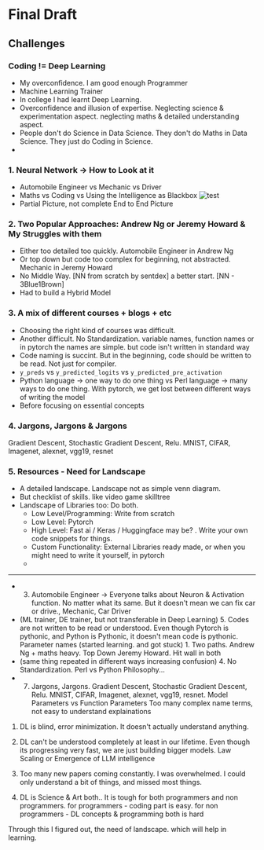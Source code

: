 
# Final Draft
## Challenges
### Coding != Deep Learning
- My overconfidence. I am good enough Programmer
- Machine Learning Trainer
- In college I had learnt Deep Learning. 
- Overconfidence and illusion of expertise. Neglecting science & experimentation aspect. neglecting maths & detailed understanding aspect. 
- People don't do Science in Data Science. They don't do Maths in Data Science. They just do Coding in Science.
- 
### 1. Neural Network -> How to Look at it
- Automobile Engineer   vs  Mechanic     vs  Driver
- Maths                 vs  Coding       vs  Using the Intelligence as Blackbox
![test](https://padaseva.in/wp-content/uploads/2019/12/elephant-blind-men.jpg)
- Partial Picture, not complete End to End Picture

### 2. Two Popular Approaches: Andrew Ng or Jeremy Howard & My Struggles with them
- Either too detailed too quickly. Automobile Engineer in Andrew Ng
- Or top down but code too complex for beginning, not abstracted. Mechanic in Jeremy Howard
- No Middle Way. [NN from scratch by sentdex] a better start. [NN - 3Blue1Brown]
- Had to build a Hybrid Model

### 3. A mix of different courses + blogs + etc
- Choosing the right kind of courses was difficult. 
- Another difficult. No Standardization. variable names, function names or in pytorch the names are simple. but code isn't written in standard way
- Code naming is succint. But in the beginning, code should be written to be read. Not just for compiler.
- `y_preds` vs `y_predicted_logits` vs `y_predicted_pre_activation`
- Python language -> one way to do one thing vs Perl language -> many ways to do one thing. With pytorch, we get lost between different ways of writing the model
- Before focusing on essential concepts

### 4. Jargons, Jargons & Jargons
Gradient Descent, Stochastic Gradient Descent, Relu. MNIST, CIFAR, Imagenet, alexnet, vgg19, resnet


### 5. Resources - Need for Landscape
- A detailed landscape. Landscape not as simple venn diagram. 
- But checklist of skills. like video game skilltree
- Landscape of Libraries too: Do both. 
  - Low Level/Programming: Write from scratch
  - Low Level: Pytorch
  - High Level: Fast ai / Keras / Huggingface may be? . Write your own code snippets for things.
  - Custom Functionality: External Libraries ready made, or when you might need to write it yourself, in pytorch
  - 



----


- 3. Automobile Engineer -> Everyone talks about Neuron & Activation function. No matter what its same. But it doesn't mean we can fix car or drive., Mechanic, Car Driver
- (ML trainer, DE trainer, but not transferable in Deep Learning) 5. Codes are not written to be read or understood. Even though Pytorch is pythonic, and Python is Pythonic, it doesn't mean code is pythonic. Parameter names
(started learning. and got stuck) 1. Two paths. Andrew Ng + maths heavy. Top Down Jeremy Howard. Hit wall in both
- (same thing repeated in different ways increasing confusion) 4. No Standardization. Perl vs Python Philosophy... 
- 7. Jargons, Jargons. Gradient Descent, Stochastic Gradient Descent, Relu. MNIST, CIFAR, Imagenet, alexnet, vgg19, resnet. Model Parameters vs Function Parameters
Too many complex name terms, not easy to understand explainations


1. DL is blind, error minimization. It doesn't actually understand anything. 
2. DL can't be understood completely at least in our lifetime. Even though its progressing very fast, we are just building bigger models. Law Scaling or Emergence of LLM intelligence

3. Too many new papers coming constantly. I was overwhelmed. I could only understand a bit of things, and missed most things.

4.  DL is Science & Art both.. It is tough for both programmers and non programmers. 
for programmers - coding part is easy. 
for non programmers - DL concepts & programming both is hard

Through this I figured out, the need of landscape. which will help in learning. 